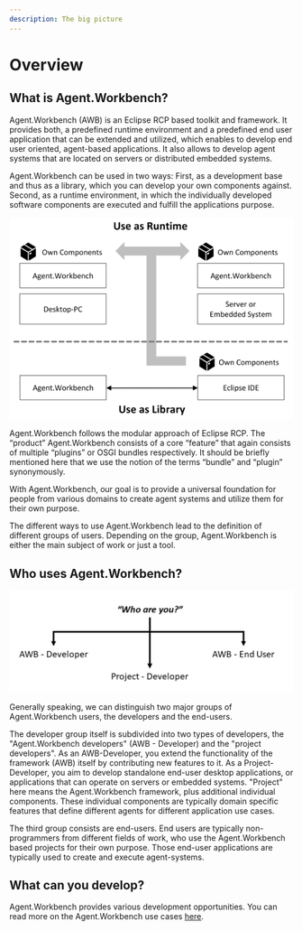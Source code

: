 ```yaml
---
description: The big picture
---
```


# Overview

## What is **Agent.Workbench?**

Agent.Workbench \(AWB\) is an Eclipse RCP based toolkit and framework. It provides both, a predefined runtime environment and a predefined end user application that can be extended and utilized, which enables to develop end user oriented, agent-based applications. It also allows to develop agent systems that are located on servers or distributed embedded systems.

Agent.Workbench can be used in two ways: First, as a development base and thus as a library, which you can develop your own components against. Second, as a runtime environment, in which the individually developed software components are executed and fulfill the applications purpose.

![](../.gitbook/assets/overview_bigpicture_600.png)

Agent.Workbench follows the modular approach of Eclipse RCP. The “product” Agent.Workbench consists of a core “feature” that again consists of multiple “plugins” or OSGI bundles respectively. It should be briefly mentioned here that we use the notion of the terms “bundle” and “plugin” synonymously.

With Agent.Workbench, our goal is to provide a universal foundation for people from various domains to create agent systems and utilize them for their own purpose.

The different ways to use Agent.Workbench lead to the definition of different groups of users. Depending on the group, Agent.Workbench is either the main subject of work or just a tool.

## Who uses Agent.Workbench?

![](../.gitbook/assets/overview-whoyouare.png)

Generally speaking, we can distinguish two major groups of Agent.Workbench users, the developers and the end-users.

The developer group itself is subdivided into two types of developers, the "Agent.Workbench developers" \(AWB - Developer\) and the "project developers". As an AWB-Developer, you extend the functionality of the framework \(AWB\) itself by contributing new features to it. As a Project-Developer, you aim to develop standalone end-user desktop applications, or applications that can operate on servers or embedded systems. "Project" here means the Agent.Workbench framework, plus additional individual components. These individual components are typically domain specific features that define different agents for different application use cases.

The third group consists are end-users. End users are typically non-programmers from different fields of work, who use the Agent.Workbench based projects for their own purpose. Those end-user applications are typically used to create and execute agent-systems.

## What can you develop?

Agent.Workbench provides various development opportunities. You can read more on the Agent.Workbench use cases [here](agent.workbench-use-cases.md).



